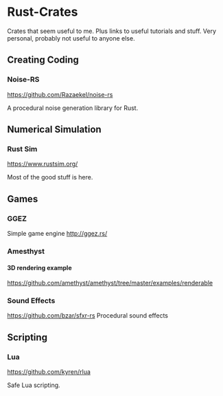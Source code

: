 # Rust-Crates
Crates that seem useful to me. Plus links to useful tutorials and stuff. Very personal, probably not useful to anyone else.

## Creating Coding
### Noise-RS
https://github.com/Razaekel/noise-rs

A procedural noise generation library for Rust.

## Numerical Simulation
### Rust Sim
https://www.rustsim.org/

Most of the good stuff is here.

## Games
### GGEZ
Simple game engine
http://ggez.rs/

### Amesthyst

#### 3D rendering example
https://github.com/amethyst/amethyst/tree/master/examples/renderable

### Sound Effects
https://github.com/bzar/sfxr-rs
Procedural sound effects

## Scripting
### Lua
https://github.com/kyren/rlua

Safe Lua scripting.
